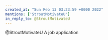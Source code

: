 ```yaml
---
created_at: "Sun Feb 13 03:23:59 +0000 2022"
mentions: ['StroutMotivateU']
in_reply_to: @StroutMotivateU
---
```


@StroutMotivateU A job application